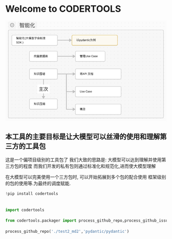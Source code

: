 # Welcome to CODERTOOLS

![](<work.png>)

## 本工具的主要目标是让大模型可以丝滑的使用和理解第三方的工具包
这是一个偏项目级别的工具包了
我们大致的思路是: 大模型可以达到理解并使用第三方包的程度
而我们开发的私有包则通过标准化和规范化,进而使大模型理解

在大模型可以完美使用一个三方包时, 可以开始拓展到多个包的配合使用
框架级别的包的使用等.为最终的调度赋能.


```python
!pip install codertools


import codertools

from codertools.packager import process_github_repo,process_github_issues

process_github_repo('./test2_md2','pydantic/pydantic')

```